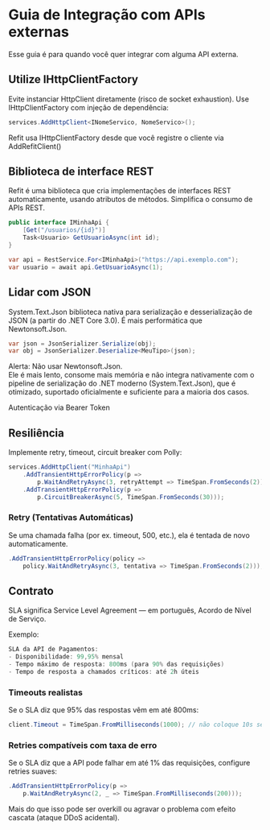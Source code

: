 # Guia de Integração com APIs externas
Esse guia é para quando você quer integrar com alguma API externa.

## Utilize IHttpClientFactory
Evite instanciar HttpClient diretamente (risco de socket exhaustion). Use IHttpClientFactory com injeção de dependência:

```csharp
services.AddHttpClient<INomeServico, NomeServico>();
```
 Refit usa IHttpClientFactory desde que você registre o cliente via AddRefitClient()

## Biblioteca de interface REST
Refit é uma biblioteca que cria implementações de interfaces REST automaticamente, usando atributos de métodos. Simplifica o consumo de APIs REST.

```csharp
public interface IMinhaApi {
    [Get("/usuarios/{id}")]
    Task<Usuario> GetUsuarioAsync(int id);
}

var api = RestService.For<IMinhaApi>("https://api.exemplo.com");
var usuario = await api.GetUsuarioAsync(1);
```

## Lidar com JSON 
System.Text.Json biblioteca nativa para serialização e desserialização de JSON (a partir do .NET Core 3.0). É mais performática que Newtonsoft.Json.

```csharp
var json = JsonSerializer.Serialize(obj);
var obj = JsonSerializer.Deserialize<MeuTipo>(json);
```

Alerta: Não usar Newtonsoft.Json.      
Ele é mais lento, consome mais memória e não integra nativamente com o pipeline de serialização do .NET moderno (System.Text.Json), que é otimizado, suportado oficialmente e suficiente para a maioria dos casos.

Autenticação via Bearer Token

## Resiliência
Implemente retry, timeout, circuit breaker com Polly:

```csharp
services.AddHttpClient("MinhaApi")
    .AddTransientHttpErrorPolicy(p => 
        p.WaitAndRetryAsync(3, retryAttempt => TimeSpan.FromSeconds(2)))
    .AddTransientHttpErrorPolicy(p => 
        p.CircuitBreakerAsync(5, TimeSpan.FromSeconds(30)));
```

### Retry (Tentativas Automáticas)
Se uma chamada falha (por ex. timeout, 500, etc.), ela é tentada de novo automaticamente.

```csharp
.AddTransientHttpErrorPolicy(policy => 
    policy.WaitAndRetryAsync(3, tentativa => TimeSpan.FromSeconds(2)));
```

## Contrato
SLA significa Service Level Agreement — em português, Acordo de Nível de Serviço.

Exemplo:
```csharp
SLA da API de Pagamentos:
- Disponibilidade: 99,95% mensal
- Tempo máximo de resposta: 800ms (para 90% das requisições)
- Tempo de resposta a chamados críticos: até 2h úteis
```

### Timeouts realistas
Se o SLA diz que 95% das respostas vêm em até 800ms:

```csharp
client.Timeout = TimeSpan.FromMilliseconds(1000); // não coloque 10s se o SLA garante 800ms
```

### Retries compatíveis com taxa de erro
Se o SLA diz que a API pode falhar em até 1% das requisições, configure retries suaves:

```csharp
.AddTransientHttpErrorPolicy(p =>
    p.WaitAndRetryAsync(2, _ => TimeSpan.FromMilliseconds(200)));
```

Mais do que isso pode ser overkill ou agravar o problema com efeito cascata (ataque DDoS acidental).